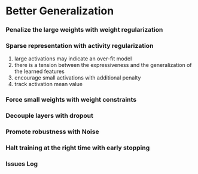 # Better Generalization

### Penalize the large weights with weight regularization

### Sparse representation with activity regularization

1. large activations may indicate an over-fit model
2. there is a tension between the expressiveness and the generalization of the learned features
3. encourage small activations with additional penalty
4. track activation mean value

### Force small weights with weight constraints

### Decouple layers with dropout

### Promote robustness with Noise

### Halt training at the right time with early stopping

### Issues Log

